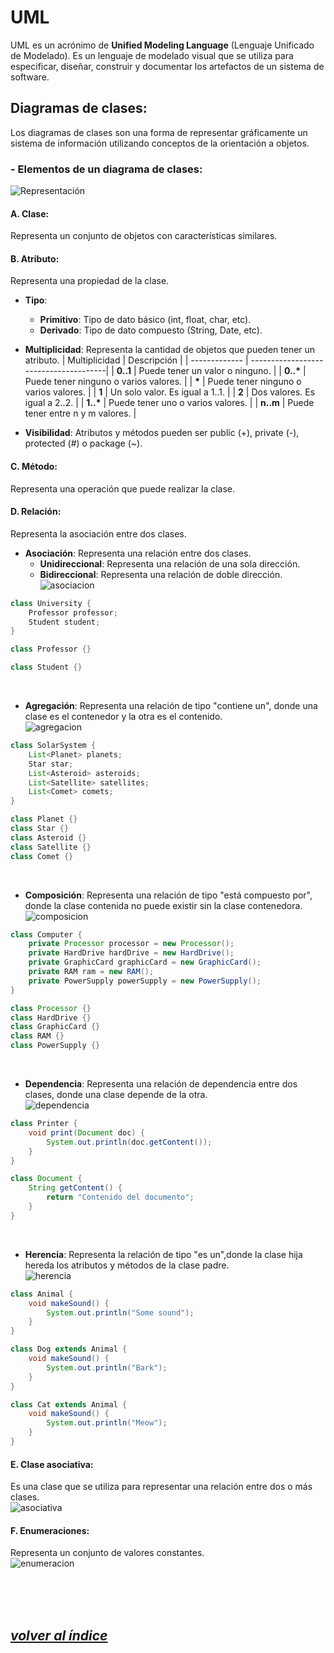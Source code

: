 # UML
UML es un acrónimo de **Unified Modeling Language** (Lenguaje Unificado de Modelado). 
Es un lenguaje de modelado visual que se utiliza para especificar, diseñar, construir y documentar los artefactos de un sistema de software.

## Diagramas de clases:
Los diagramas de clases son una forma de representar gráficamente un sistema de información utilizando conceptos de la orientación a objetos.

### - Elementos de un diagrama de clases:
![Representación](./img/representacion.png)  

#### A. Clase: 
Representa un conjunto de objetos con características similares.

#### B. Atributo:
Representa una propiedad de la clase.
  - **Tipo**:
    - **Primitivo**: Tipo de dato básico (int, float, char, etc).
    - **Derivado**: Tipo de dato compuesto (String, Date, etc).

  - **Multiplicidad**: Representa la cantidad de objetos que pueden tener un atributo.
    | Multiplicidad | Descripción                           |
    | ------------- | --------------------------------------|
    | **0..1**      | Puede tener un valor o ninguno.       |
    | **0..\***     | Puede tener ninguno o varios valores. |
    | **\***        | Puede tener ninguno o varios valores. |
    | **1**         | Un solo valor. Es igual a 1..1.       |
    | **2**         | Dos valores. Es igual a 2..2.         |
    | **1..\***     | Puede tener uno o varios valores.     |
    | **n..m**      | Puede tener entre n y m valores.      |

  - **Visibilidad**: Atributos y métodos pueden ser public (+), private (-), protected (#) o package (~).

#### C. Método:
Representa una operación que puede realizar la clase.  

#### D. Relación:
Representa la asociación entre dos clases.
- **Asociación**: Representa una relación entre dos clases.
    - **Unidireccional**: Representa una relación de una sola dirección.
    - **Bidireccional**: Representa una relación de doble dirección.  
![asociacion](./img/asociacion.png)
```java
class University {
    Professor professor;
    Student student;
}

class Professor {}

class Student {}
```
<br>

- **Agregación**: Representa una relación de tipo "contiene un", donde una clase es el contenedor y la otra es el contenido.  
![agregacion](./img/agregacion.png)
```java
class SolarSystem {
    List<Planet> planets;
    Star star;
    List<Asteroid> asteroids;
    List<Satellite> satellites;
    List<Comet> comets;
}

class Planet {}
class Star {}
class Asteroid {}
class Satellite {}
class Comet {}
```
<br>

- **Composición**: Representa una relación de tipo "está compuesto por", donde la clase contenida no puede existir sin la clase contenedora.  
![composicion](./img/composicion.png)
```java
class Computer {
    private Processor processor = new Processor();
    private HardDrive hardDrive = new HardDrive();
    private GraphicCard graphicCard = new GraphicCard();
    private RAM ram = new RAM();
    private PowerSupply powerSupply = new PowerSupply();
}

class Processor {}
class HardDrive {}
class GraphicCard {}
class RAM {}
class PowerSupply {}
```
<br>

- **Dependencia**: Representa una relación de dependencia entre dos clases, donde una clase depende de la otra.  
![dependencia](./img/dependencia.png)
```java
class Printer {
    void print(Document doc) {
        System.out.println(doc.getContent());
    }
}

class Document {
    String getContent() {
        return "Contenido del documento";
    }
}
```
<br>

- **Herencia**: Representa la relación de tipo "es un",donde la clase hija hereda los atributos y métodos de la clase padre.  
![herencia](./img/herencia.png)
```java
class Animal {
    void makeSound() {
        System.out.println("Some sound");
    }
}

class Dog extends Animal {
    void makeSound() {
        System.out.println("Bark");
    }
}

class Cat extends Animal {
    void makeSound() {
        System.out.println("Meow");
    }
}
```

#### E. Clase asociativa:
Es una clase que se utiliza para representar una relación entre dos o más clases.  
![asociativa](./img/asociativa.png)

#### F. Enumeraciones:
Representa un conjunto de valores constantes.  
![enumeracion](./img/enumeracion.png)



<br><br><br>

## *[volver al índice](../index.md)*